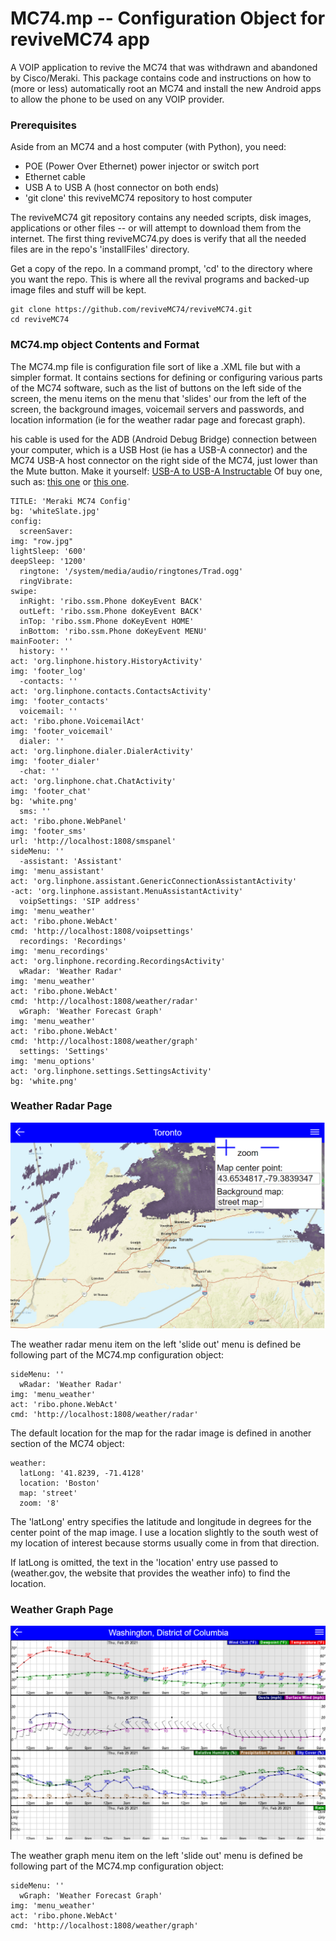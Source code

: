 # MC74.mp -- Configuration Object for reviveMC74 app

A VOIP application to revive the MC74 that was withdrawn and abandoned by Cisco/Meraki.
This package contains code and instructions on how to (more or less) automatically root
an MC74 and install the new Android apps to allow the phone to be used on any VOIP
provider.


### Prerequisites

Aside from an MC74 and a host computer (with Python), you need:

* POE (Power Over Ethernet) power injector or switch port
* Ethernet cable
* USB A to USB A (host connector on both ends)
* 'git clone' this reviveMC74 repository to host computer

The reviveMC74 git repository contains any needed scripts, disk images, applications
or other files -- or will attempt to download them from the internet.  The first thing
reviveMC74.py does is verify that all the needed files are in the repo's 'installFiles'
directory.

Get a copy of the repo. In a command prompt, 'cd' to the directory where you want the 
repo.  This is where all the revival programs and backed-up image files and stuff
will be kept.

    git clone https://github.com/reviveMC74/reviveMC74.git
    cd reviveMC74

### MC74.mp object Contents and Format
The MC74.mp file is configuration file sort of like a .XML file but with a simpler format.
It contains sections for defining or configuring various parts of the MC74 software, such as the 
list of buttons on the left side of the screen, the menu items on the menu that 'slides' our 
from the left of the screen, the background images, voicemail servers and passwords, and location 
information (ie for the weather radar page and forecast graph).


his cable is used for the ADB (Android Debug Bridge) connection between your computer,
which is a USB Host (ie has a USB-A connector) and the MC74 USB-A host connector on
the right side of the MC74, just lower than the Mute button.  Make it yourself:
[USB-A to USB-A Instructable](https://www.instructables.com/Male-to-Male-A-to-A-USB-Cable/)
Of buy one, such as: 
[this one](https://www.amazon.com/UGREEN-Transfer-Enclosures-Printers-Cameras/dp/B00P0E394U)
or 
[this one](https://www.walmart.com/ip/SF-Cable-3-feet-USB-2-0-A-Male-to-A-Male-Cable-Off-White/987955884).
    

    TITLE: 'Meraki MC74 Config'
    bg: 'whiteSlate.jpg'
    config:
      screenSaver:
	img: "row.jpg"
	lightSleep: '600'
	deepSleep: '1200'
      ringtone: '/system/media/audio/ringtones/Trad.ogg'
      ringVibrate:
    swipe:
      inRight: 'ribo.ssm.Phone doKeyEvent BACK'
      outLeft: 'ribo.ssm.Phone doKeyEvent BACK'
      inTop: 'ribo.ssm.Phone doKeyEvent HOME' 
      inBottom: 'ribo.ssm.Phone doKeyEvent MENU' 
    mainFooter: ''
      history: ''
	act: 'org.linphone.history.HistoryActivity'
	img: 'footer_log'
      -contacts: ''
	act: 'org.linphone.contacts.ContactsActivity'
	img: 'footer_contacts'
      voicemail: ''
	act: 'ribo.phone.VoicemailAct'
	img: 'footer_voicemail'
      dialer: ''
	act: 'org.linphone.dialer.DialerActivity'
	img: 'footer_dialer'
      -chat: ''
	act: 'org.linphone.chat.ChatActivity'
	img: 'footer_chat'
	bg: 'white.png'
      sms: ''
	act: 'ribo.phone.WebPanel'
	img: 'footer_sms'
	url: 'http://localhost:1808/smspanel'
    sideMenu: ''
      -assistant: 'Assistant'
	img: 'menu_assistant'
	act: 'org.linphone.assistant.GenericConnectionAssistantActivity'
	-act: 'org.linphone.assistant.MenuAssistantActivity'
      voipSettings: 'SIP address'
	img: 'menu_weather'
	act: 'ribo.phone.WebAct'
	cmd: 'http://localhost:1808/voipsettings'
      recordings: 'Recordings'
	img: 'menu_recordings'
	act: 'org.linphone.recording.RecordingsActivity'
      wRadar: 'Weather Radar'
	img: 'menu_weather'
	act: 'ribo.phone.WebAct'
	cmd: 'http://localhost:1808/weather/radar'
      wGraph: 'Weather Forecast Graph'
	img: 'menu_weather'
	act: 'ribo.phone.WebAct'
	cmd: 'http://localhost:1808/weather/graph'
      settings: 'Settings'
	img: 'menu_options'
	act: 'org.linphone.settings.SettingsActivity'
	bg: 'white.png'



### Weather Radar Page

![Weather Radar Page](doc/weatherRadar.png)

The weather radar menu item on the left 'slide out' menu is defined be following part of the
MC74.mp configuration object:

    sideMenu: ''
      wRadar: 'Weather Radar'
	img: 'menu_weather'
	act: 'ribo.phone.WebAct'
	cmd: 'http://localhost:1808/weather/radar'

The default location for the map for the radar image is defined in another section of the MC74 object:

    weather:
      latLong: '41.8239, -71.4128'
      location: 'Boston'
      map: 'street'
      zoom: '8'

The 'latLong' entry specifies the latitude and longitude in degrees for the center point of the 
map image.  I use a location slightly to the south west of my location of interest because 
storms usually come in from that direction.

If latLong is omitted, the text in the 'location' entry use passed to (weather.gov, the website
that provides the weather info) to find the location.


### Weather Graph Page

![Weather Graph Page](doc/weatherGraph.png)

The weather graph menu item on the left 'slide out' menu is defined be following part of the
MC74.mp configuration object:

    sideMenu: ''
      wGraph: 'Weather Forecast Graph'
	img: 'menu_weather'
	act: 'ribo.phone.WebAct'
	cmd: 'http://localhost:1808/weather/graph'
